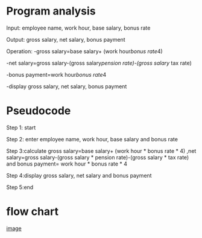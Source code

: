 # Program analysis

Input: employee name, work hour, base salary, bonus rate   

Output: gross salary, net salary, bonus payment

Operation: -gross salary=base salary+ (work hour*bonus rate*4)

  -net salary=gross salary-(gross salary*pension rate)-(gross salary* tax rate)
 
  -bonus payment=work hour*bonus rate*4

  -display gross salary, net salary, bonus payment

# Pseudocode 

Step 1: start

Step 2: enter employee name, work hour, base salary and bonus rate

Step 3:calculate gross salary=base salary+ (work hour * bonus rate * 4) ,net salary=gross salary-(gross salary * pension rate)-(gross salary * tax rate) and bonus payment= work hour * bonus rate * 4

Step 4:display gross salary, net salary and bonus payment

Step 5:end

# flow chart

[image](https://github.com/SWEG-2015EC-Batch/Free-Thinkers/assets/149039271/4bc49dcd-cac9-4aec-b275-f9aa1e14dad4)



